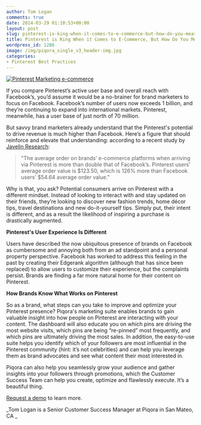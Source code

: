 ```yaml
---
author: Tom Logan
comments: true
date: 2014-03-29 01:10:53+00:00
layout: post
slug: pinterest-is-king-when-it-comes-to-e-commerce-but-how-do-you-measure-it
title: Pinterest is King When it Comes to E-Commerce, But How Do You Measure It?
wordpress_id: 1286
image: /img/piqora_single_v3_header-img.jpg
categories:
- Pinterest Best Practices
---
```


[![Pinterest Marketing e-commerce](http://blog.piqora.com/wp-content/uploads/2014/03/meausurement-2.jpg)](https://www.piqora.com/products/pinterest)


If you compare Pinterest’s active user base and overall reach with Facebook’s, you’d assume it would be a no-brainer for brand marketers to focus on Facebook. Facebook’s number of users now exceeds 1 billion, and they’re continuing to expand into international markets. Pinterest, meanwhile, has a user base of just north of 70 million.




But savvy brand marketers already understand that the Pinterest's potential to drive revenue is much higher than Facebook. Here’s a figure that should reinforce and elevate that understanding: according to a recent study by [Javelin Research](https://www.internetretailer.com/2014/01/06/how-pinterest-tops-facebook-e-commerce):




<blockquote>"The average order on brands’ e-commerce platforms when arriving via Pinterest is more than double that of Facebook’s. Pinterest users’ average order value is $123.50, which is 126% more than Facebook users’ $54.64 average order value."</blockquote>








Why is that, you ask? Potential consumers arrive on Pinterest with a different mindset. Instead of looking to interact with and stay updated on their friends, they’re looking to discover new fashion trends, home décor tips, travel destinations and new do-it-yourself tips. Simply put, their intent is different, and as a result the likelihood of inspiring a purchase is drastically augmented.


**Pinterest's User Experience Is Different**


Users have described the now ubiquitous presence of brands on Facebook as cumbersome and annoying both from an ad standpoint and a personal property perspective. Facebook has worked to address this feeling in the past by creating their Edgerank algorithm (although that has since been replaced) to allow users to customize their experience, but the complaints persist. Brands are finding a far more natural home for their content on Pinterest.


**How Brands Know What Works on Pinterest**


So as a brand, what steps can you take to improve and optimize your Pinterest presence? Piqora's marketing suite enables brands to gain valuable insight into how people on Pinterest are interacting with your content. The dashboard will also educate you on which pins are driving the most website visits, which pins are being “re-pinned” most frequently, and which pins are ultimately driving the most sales. In addition, the easy-to-use suite helps you identify which of your followers are most influential in the Pinterest community (hint: it’s not celebrities) and can help you leverage them as brand advocates and see what content their most interested in.




Piqora can also help you seamlessly grow your audience and gather insights into your followers through promotions, which the Customer Success Team can help you create, optimize and flawlessly execute. It’s a beautiful thing.

[Request a demo](https://www.piqora.com/#request_demo) to learn more.


_Tom Logan is a Senior Customer Success Manager at Piqora in San Mateo, CA _
